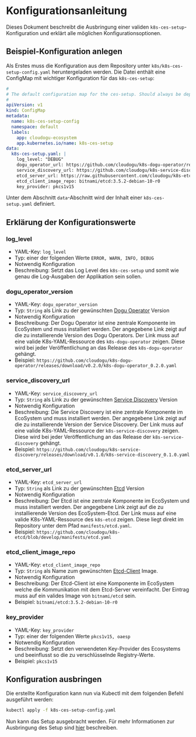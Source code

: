 # Konfigurationsanleitung

Dieses Dokument beschreibt die Ausbringung einer validen `k8s-ces-setup`-Konfiguration und erklärt alle möglichen
Konfigurationsoptionen.

## Beispiel-Konfiguration anlegen

Als Erstes muss die Konfiguration aus dem Repository unter `k8s/k8s-ces-setup-config.yaml` heruntergeladen werden. Die
Datei enthält eine ConfigMap mit wichtiger Konfiguration für das `k8s-ces-setup`:

```yaml
#
# The default configuration map for the ces-setup. Should always be deployed before the setup itself.
#
apiVersion: v1
kind: ConfigMap
metadata:
  name: k8s-ces-setup-config
  namespace: default
  labels:
    app: cloudogu-ecosystem
    app.kubernetes.io/name: k8s-ces-setup
data:
  k8s-ces-setup.yaml: |
    log_level: "DEBUG"
    dogu_operator_url: https://github.com/cloudogu/k8s-dogu-operator/releases/download/v0.8.0/k8s-dogu-operator_0.8.0.yaml
    service_discovery_url: https://github.com/cloudogu/k8s-service-discovery/releases/download/v0.3.0/k8s-service-discovery_0.3.0.yaml
    etcd_server_url: https://raw.githubusercontent.com/cloudogu/k8s-etcd/develop/manifests/etcd.yaml
    etcd_client_image_repo: bitnami/etcd:3.5.2-debian-10-r0
    key_provider: pkcs1v15
```

Unter dem Abschnitt `data`-Abschnitt wird der Inhalt einer `k8s-ces-setup.yaml` definiert.

## Erklärung der Konfigurationswerte

### log_level

* YAML-Key: `log_level`
* Typ: einer der folgenden Werte `ERROR, WARN, INFO, DEBUG`
* Notwendig Konfiguration
* Beschreibung: Setzt das Log Level des `k8s-ces-setup` und somit wie genau die Log-Ausgaben der Applikation sein sollen.

### dogu_operator_version

* YAML-Key: `dogu_operator_version`
* Typ: `String` als Link zu der gewünschten [Dogu Operator](http://github.com/cloudogu/k8s-dogu-operator) Version
* Notwendig Konfiguration
* Beschreibung: Der Dogu Operator ist eine zentrale Komponente im EcoSystem und muss installiert werden. Der angegebene Link zeigt auf die zu installierende Version des Dogu Operators. Der Link muss auf eine valide K8s-YAML-Ressource des `k8s-dogu-operator` zeigen. Diese wird bei jeder Veröffentlichung an das Release des `k8s-dogu-operator` gehängt.
* Beispiel: `https://github.com/cloudogu/k8s-dogu-operator/releases/download/v0.2.0/k8s-dogu-operator_0.2.0.yaml`

### service_discovery_url

* YAML-Key: `service_discovery_url`
* Typ: `String` als Link zu der gewünschten [Service Discovery](http://github.com/cloudogu/k8s-service-discovery) Version
* Notwendig Konfiguration
* Beschreibung: Die Service Discovery ist eine zentrale Komponente im EcoSystem und muss installiert werden. Der angegebene Link zeigt auf die zu installierende Version der Service Discovery. Der Link muss auf eine valide K8s-YAML-Ressource der `k8s-service-discovery` zeigen. Diese wird bei jeder Veröffentlichung an das Release der `k8s-service-discovery` gehängt.
* Beispiel: `https://github.com/cloudogu/k8s-service-discovery/releases/download/v0.1.0/k8s-service-discovery_0.1.0.yaml`

### etcd_server_url

* YAML-Key: `etcd_server_url`
* Typ: `String` als Link zu der gewünschten [Etcd](http://github.com/cloudogu/k8s-etcd) Version
* Notwendig Konfiguration
* Beschreibung: Der Etcd ist eine zentrale Komponente im EcoSystem und muss installiert werden. Der angegebene Link zeigt auf die zu installierende Version des EcoSystem-Etcd. Der Link muss auf eine valide K8s-YAML-Ressource des `k8s-etcd` zeigen. Diese liegt direkt im Repository unter dem Pfad `manifests/etcd.yaml`.
* Beispiel: `https://github.com/cloudogu/k8s-etcd/blob/develop/manifests/etcd.yaml`

### etcd_client_image_repo

* YAML-Key: `etcd_client_image_repo`
* Typ: `String` als Name zum gewünschten [Etcd-Client](https://artifacthub.io/packages/helm/bitnami/etcd) Image.
* Notwendig Konfiguration
* Beschreibung: Der Etcd-Client ist eine Komponente im EcoSystem welche die Kommunikation mit dem Etcd-Server vereinfacht. Der Eintrag muss auf ein valides Image von `bitnami/etcd` sein.
* Beispiel: `bitnami/etcd:3.5.2-debian-10-r0`

### key_provider

* YAML-Key: `key_provider`
* Typ: einer der folgenden Werte `pkcs1v15, oaesp`
* Notwendig Konfiguration
* Beschreibung: Setzt den verwendeten Key-Provider des Ecosystems und beeinflusst so die zu verschlüsselnde Registry-Werte.
* Beispiel: `pkcs1v15`

## Konfiguration ausbringen

Die erstellte Konfiguration kann nun via Kubectl mit dem folgenden Befehl ausgeführt werden:

```bash
kubectl apply -f k8s-ces-setup-config.yaml
```

Nun kann das Setup ausgebracht werden. Für mehr Informationen zur Ausbringung des Setup sind
[hier](installation_guide_de.md) beschreiben.